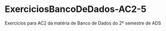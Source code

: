 # ExerciciosBancoDeDados-AC2-5
Exercícios para AC2 da matéria de Banco de Dados do 2º semestre de ADS
